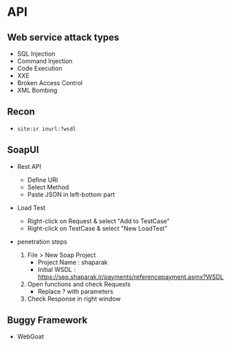 # API

## Web service attack types
- SQL Injection
- Command Injection
- Code Execution
- XXE
- Broken Access Control
- XML Bombing

## Recon
  - ```site:ir inurl:?wsdl```

## SoapUI
- Rest API
  - Define URI
  - Select Method
  - Paste JSON in left-bottom part

- Load Test
  - Right-click on Request & select "Add to TestCase"
  - Right-click on TestCase & select "New LoadTest"

- penetration steps
  1. File > New Soap Project
     - Project Name : shaparak
     - Initial WSDL : https://sep.shaparak.ir/payments/referencepayment.asmx?WSDL
  2. Open functions and check Requests
     - Replace ? with parameters
  3. Check Response in right window

## Buggy Framework
- WebGoat
